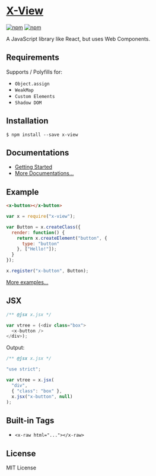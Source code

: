 # [X-View](http://www.intptr.im/x-view/)

[![npm](https://img.shields.io/npm/v/x-view.svg)](https://www.npmjs.com/package/x-view) [![npm](https://img.shields.io/npm/l/x-view.svg)](https://www.npmjs.com/package/x-view)

A JavaScript library like React, but uses Web Components.

## Requirements

Supports / Polyfills for:

- `Object.assign`
- `WeakMap`
- `Custom Elements`
- `Shadow DOM`

## Installation

``` shell
$ npm install --save x-view
```

## Documentations

- [Getting Started](./docs/getting-started.md)
- [More Documentations...](./docs/)

## Example

``` html
<x-button></x-button>
```

``` javascript
var x = require("x-view");

var Button = x.createClass({
  render: function() {
    return x.createElement("button", {
      type: "button"
    }, ["Hello!"]);
  }
});

x.register("x-button", Button);
```

[More examples...](./tags/)

## JSX

``` javascript
/** @jsx x.jsx */

var vtree = (<div class="box">
  <x-button />
</div>);
```

Output:

``` javascript
/** @jsx x.jsx */

"use strict";

var vtree = x.jsx(
  "div",
  { "class": "box" },
  x.jsx("x-button", null)
);
```

## Built-in Tags

- `<x-raw html="..."></x-raw>`

## License

MIT License
